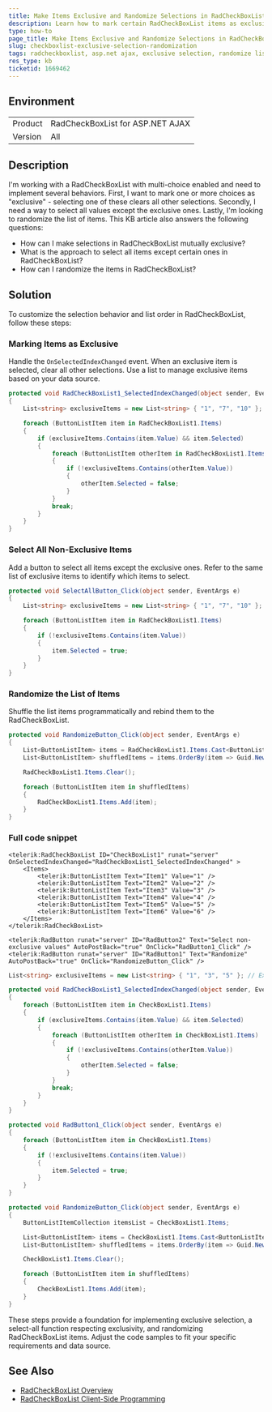 ```yaml
---
title: Make Items Exclusive and Randomize Selections in RadCheckBoxList
description: Learn how to mark certain RadCheckBoxList items as exclusive, enabling a unique selection behavior, select all non-exclusive items, and randomize the list order.
type: how-to
page_title: Make Items Exclusive and Randomize Selections in RadCheckBoxList
slug: checkboxlist-exclusive-selection-randomization
tags: radcheckboxlist, asp.net ajax, exclusive selection, randomize list, select all, buttonlistitem
res_type: kb
ticketid: 1669462
---
```


## Environment

<table>
<tbody>
<tr>
<td>Product</td>
<td>RadCheckBoxList for ASP.NET AJAX</td>
</tr>
<tr>
<td>Version</td>
<td>All</td>
</tr>
</tbody>
</table>

## Description
I'm working with a RadCheckBoxList with multi-choice enabled and need to implement several behaviors. First, I want to mark one or more choices as "exclusive" - selecting one of these clears all other selections. Secondly, I need a way to select all values except the exclusive ones. Lastly, I'm looking to randomize the list of items. This KB article also answers the following questions:

- How can I make selections in RadCheckBoxList mutually exclusive?
- What is the approach to select all items except certain ones in RadCheckBoxList?
- How can I randomize the items in RadCheckBoxList?

## Solution

To customize the selection behavior and list order in RadCheckBoxList, follow these steps:

### Marking Items as Exclusive

Handle the `OnSelectedIndexChanged` event. When an exclusive item is selected, clear all other selections. Use a list to manage exclusive items based on your data source.

````C#
protected void RadCheckBoxList1_SelectedIndexChanged(object sender, EventArgs e)
{
    List<string> exclusiveItems = new List<string> { "1", "7", "10" }; // Example exclusive items

    foreach (ButtonListItem item in RadCheckBoxList1.Items)
    {
        if (exclusiveItems.Contains(item.Value) && item.Selected)
        {
            foreach (ButtonListItem otherItem in RadCheckBoxList1.Items)
            {
                if (!exclusiveItems.Contains(otherItem.Value))
                {
                    otherItem.Selected = false;
                }
            }
            break;
        }
    }
}
````

### Select All Non-Exclusive Items

Add a button to select all items except the exclusive ones. Refer to the same list of exclusive items to identify which items to select.

````C#
protected void SelectAllButton_Click(object sender, EventArgs e)
{
    List<string> exclusiveItems = new List<string> { "1", "7", "10" }; // Example exclusive items

    foreach (ButtonListItem item in RadCheckBoxList1.Items)
    {
        if (!exclusiveItems.Contains(item.Value))
        {
            item.Selected = true;
        }
    }
}
````

### Randomize the List of Items

Shuffle the list items programmatically and rebind them to the RadCheckBoxList.

````C#
protected void RandomizeButton_Click(object sender, EventArgs e)
{
    List<ButtonListItem> items = RadCheckBoxList1.Items.Cast<ButtonListItem>().ToList();
    List<ButtonListItem> shuffledItems = items.OrderBy(item => Guid.NewGuid()).ToList();

    RadCheckBoxList1.Items.Clear();

    foreach (ButtonListItem item in shuffledItems)
    {
        RadCheckBoxList1.Items.Add(item);
    }
}
````

### Full code snippet

````ASP.NET
<telerik:RadCheckBoxList ID="CheckBoxList1" runat="server" OnSelectedIndexChanged="RadCheckBoxList1_SelectedIndexChanged" >
    <Items>
        <telerik:ButtonListItem Text="Item1" Value="1" />
        <telerik:ButtonListItem Text="Item2" Value="2" />
        <telerik:ButtonListItem Text="Item3" Value="3" />
        <telerik:ButtonListItem Text="Item4" Value="4" />
        <telerik:ButtonListItem Text="Item5" Value="5" />
        <telerik:ButtonListItem Text="Item6" Value="6" />
    </Items>
</telerik:RadCheckBoxList>

<telerik:RadButton runat="server" ID="RadButton2" Text="Select non-exclusive values" AutoPostBack="true" OnClick="RadButton1_Click" />
<telerik:RadButton runat="server" ID="RadButton1" Text="Randomize" AutoPostBack="true" OnClick="RandomizeButton_Click" />
````

````C#
List<string> exclusiveItems = new List<string> { "1", "3", "5" }; // Example exclusive items

protected void RadCheckBoxList1_SelectedIndexChanged(object sender, EventArgs e)
{
    foreach (ButtonListItem item in CheckBoxList1.Items)
    {
        if (exclusiveItems.Contains(item.Value) && item.Selected)
        {
            foreach (ButtonListItem otherItem in CheckBoxList1.Items)
            {
                if (!exclusiveItems.Contains(otherItem.Value))
                {
                    otherItem.Selected = false;
                }
            }
            break;
        }
    }
}

protected void RadButton1_Click(object sender, EventArgs e)
{
    foreach (ButtonListItem item in CheckBoxList1.Items)
    {
        if (!exclusiveItems.Contains(item.Value))
        {
            item.Selected = true;
        }
    }
}

protected void RandomizeButton_Click(object sender, EventArgs e)
{
    ButtonListItemCollection itemsList = CheckBoxList1.Items;

    List<ButtonListItem> items = CheckBoxList1.Items.Cast<ButtonListItem>().ToList();
    List<ButtonListItem> shuffledItems = items.OrderBy(item => Guid.NewGuid()).ToList();

    CheckBoxList1.Items.Clear();

    foreach (ButtonListItem item in shuffledItems)
    {
        CheckBoxList1.Items.Add(item);
    }
}
````

These steps provide a foundation for implementing exclusive selection, a select-all function respecting exclusivity, and randomizing RadCheckBoxList items. Adjust the code samples to fit your specific requirements and data source.

## See Also

- [RadCheckBoxList Overview](https://docs.telerik.com/devtools/aspnet-ajax/controls/checkboxlist/overview)
- [RadCheckBoxList Client-Side Programming](https://docs.telerik.com/devtools/aspnet-ajax/controls/checkboxlist/client-side-programming/overview)
